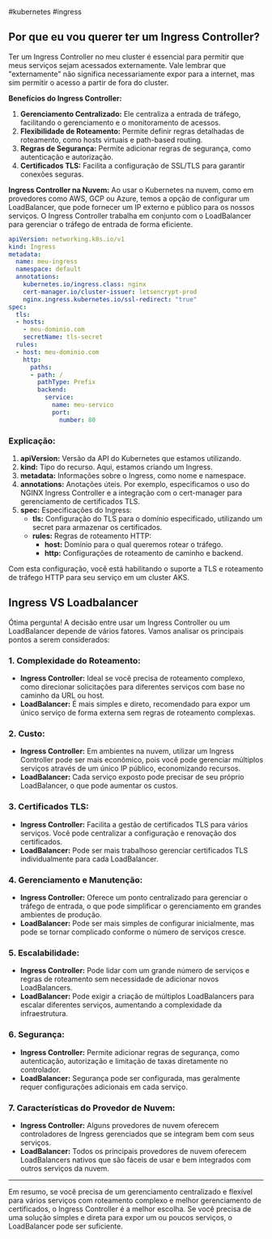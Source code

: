 #kubernetes #ingress 

## **Por que eu vou querer ter um Ingress Controller?**

Ter um Ingress Controller no meu cluster é essencial para permitir que meus serviços sejam acessados externamente. Vale lembrar que "externamente" não significa necessariamente expor para a internet, mas sim permitir o acesso a partir de fora do cluster.

**Benefícios do Ingress Controller:**
1. **Gerenciamento Centralizado:** Ele centraliza a entrada de tráfego, facilitando o gerenciamento e o monitoramento de acessos.
2. **Flexibilidade de Roteamento:** Permite definir regras detalhadas de roteamento, como hosts virtuais e path-based routing.
3. **Regras de Segurança:** Permite adicionar regras de segurança, como autenticação e autorização.
4. **Certificados TLS:** Facilita a configuração de SSL/TLS para garantir conexões seguras.

**Ingress Controller na Nuvem:**
Ao usar o Kubernetes na nuvem, como em provedores como AWS, GCP ou Azure, temos a opção de configurar um LoadBalancer, que pode fornecer um IP externo e público para os nossos serviços. O Ingress Controller trabalha em conjunto com o LoadBalancer para gerenciar o tráfego de entrada de forma eficiente.

```yaml
apiVersion: networking.k8s.io/v1
kind: Ingress
metadata:
  name: meu-ingress
  namespace: default
  annotations:
    kubernetes.io/ingress.class: nginx
    cert-manager.io/cluster-issuer: letsencrypt-prod
    nginx.ingress.kubernetes.io/ssl-redirect: "true"
spec:
  tls:
  - hosts:
    - meu-dominio.com
    secretName: tls-secret
  rules:
  - host: meu-dominio.com
    http:
      paths:
      - path: /
        pathType: Prefix
        backend:
          service:
            name: meu-servico
            port:
              number: 80
```

### Explicação:
1. **apiVersion:** Versão da API do Kubernetes que estamos utilizando.
2. **kind:** Tipo do recurso. Aqui, estamos criando um Ingress.
3. **metadata:** Informações sobre o Ingress, como nome e namespace.
4. **annotations:** Anotações úteis. Por exemplo, especificamos o uso do NGINX Ingress Controller e a integração com o cert-manager para gerenciamento de certificados TLS.
5. **spec:** Especificações do Ingress:
   - **tls:** Configuração do TLS para o domínio especificado, utilizando um secret para armazenar os certificados.
   - **rules:** Regras de roteamento HTTP:
     - **host:** Domínio para o qual queremos rotear o tráfego.
     - **http:** Configurações de roteamento de caminho e backend.

Com esta configuração, você está habilitando o suporte a TLS e roteamento de tráfego HTTP para seu serviço em um cluster AKS.

## **Ingress VS Loadbalancer**

Ótima pergunta! A decisão entre usar um Ingress Controller ou um LoadBalancer depende de vários fatores. Vamos analisar os principais pontos a serem considerados:

### 1. **Complexidade do Roteamento:**
- **Ingress Controller:** Ideal se você precisa de roteamento complexo, como direcionar solicitações para diferentes serviços com base no caminho da URL ou host.
- **LoadBalancer:** É mais simples e direto, recomendado para expor um único serviço de forma externa sem regras de roteamento complexas.

### 2. **Custo:**
- **Ingress Controller:** Em ambientes na nuvem, utilizar um Ingress Controller pode ser mais econômico, pois você pode gerenciar múltiplos serviços através de um único IP público, economizando recursos.
- **LoadBalancer:** Cada serviço exposto pode precisar de seu próprio LoadBalancer, o que pode aumentar os custos.

### 3. **Certificados TLS:**
- **Ingress Controller:** Facilita a gestão de certificados TLS para vários serviços. Você pode centralizar a configuração e renovação dos certificados.
- **LoadBalancer:** Pode ser mais trabalhoso gerenciar certificados TLS individualmente para cada LoadBalancer.

### 4. **Gerenciamento e Manutenção:**
- **Ingress Controller:** Oferece um ponto centralizado para gerenciar o tráfego de entrada, o que pode simplificar o gerenciamento em grandes ambientes de produção.
- **LoadBalancer:** Pode ser mais simples de configurar inicialmente, mas pode se tornar complicado conforme o número de serviços cresce.

### 5. **Escalabilidade:**
- **Ingress Controller:** Pode lidar com um grande número de serviços e regras de roteamento sem necessidade de adicionar novos LoadBalancers.
- **LoadBalancer:** Pode exigir a criação de múltiplos LoadBalancers para escalar diferentes serviços, aumentando a complexidade da infraestrutura.

### 6. **Segurança:**
- **Ingress Controller:** Permite adicionar regras de segurança, como autenticação, autorização e limitação de taxas diretamente no controlador.
- **LoadBalancer:** Segurança pode ser configurada, mas geralmente requer configurações adicionais em cada serviço.

### 7. **Características do Provedor de Nuvem:**
- **Ingress Controller:** Alguns provedores de nuvem oferecem controladores de Ingress gerenciados que se integram bem com seus serviços.
- **LoadBalancer:** Todos os principais provedores de nuvem oferecem LoadBalancers nativos que são fáceis de usar e bem integrados com outros serviços da nuvem.

---

Em resumo, se você precisa de um gerenciamento centralizado e flexível para vários serviços com roteamento complexo e melhor gerenciamento de certificados, o Ingress Controller é a melhor escolha. Se você precisa de uma solução simples e direta para expor um ou poucos serviços, o LoadBalancer pode ser suficiente.